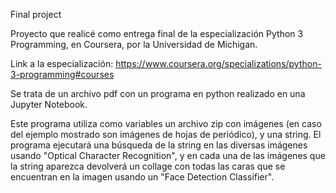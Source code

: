 Final project

Proyecto que realicé como entrega final de la especialización Python 3 Programming,
en Coursera, por la Universidad de Michigan.

Link a la especialización:
https://www.coursera.org/specializations/python-3-programming#courses

Se trata de un archivo pdf con un programa en python realizado en una Jupyter Notebook.

Este programa utiliza como variables un archivo zip con imágenes (en caso del ejemplo
mostrado son imágenes de hojas de periódico), y una string. El programa ejecutará una
búsqueda de la string en las diversas imágenes usando "Optical Character Recognition",
y en cada una de las imágenes que la string aparezca devolverá un collage con todas 
las caras que se encuentran en la imagen usando un "Face Detection Classifier".
